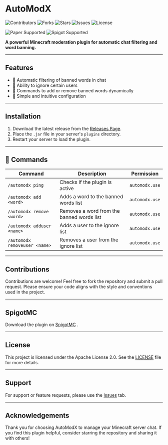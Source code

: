 # AutoModX

![Contributors](https://img.shields.io/github/contributors/CapitainFoxy/AutoModX?style=flat-square)
![Forks](https://img.shields.io/github/forks/CapitainFoxy/AutoModX?style=flat-square)
![Stars](https://img.shields.io/github/stars/CapitainFoxy/AutoModX?style=flat-square)
![Issues](https://img.shields.io/github/issues/CapitainFoxy/AutoModX?style=flat-square)
![License](https://img.shields.io/github/license/CapitainFoxy/AutoModX?style=flat-square)

![Paper Supported](https://camo.githubusercontent.com/04f8d33ef089137caf4598c852452bb9f4b1f90b37fb5444866a6211e191f290/68747470733a2f2f63646e2e6a7364656c6976722e6e65742f67682f696e746572677261762f646576696e732d6261646765732f6173736574732f636f6d706163742f737570706f727465642f70617065725f766563746f722e737667)
![Spigot Supported](https://cdn.jsdelivr.net/gh/intergrav/devins-badges/assets/compact/supported/spigot_vector.svg)

**A powerful Minecraft moderation plugin for automatic chat filtering and word banning.**

---

##  Features
- 🚫 Automatic filtering of banned words in chat
- 👤 Ability to ignore certain users
- 🔄 Commands to add or remove banned words dynamically
- 🔧 Simple and intuitive configuration

---

##  Installation
1. Download the latest release from the [Releases Page](https://github.com/CapitainFoxy/AutoModX/releases).
2. Place the `.jar` file in your server's `plugins` directory.
3. Restart your server to load the plugin.

---

## 🔨 Commands
| Command               | Description                                | Permission    |
|-----------------------|--------------------------------------------|---------------|
| `/automodx ping`      | Checks if the plugin is active             | `automodx.use`|
| `/automodx add <word>`| Adds a word to the banned words list        | `automodx.use`|
| `/automodx remove <word>`| Removes a word from the banned words list| `automodx.use`|
| `/automodx adduser <name>`| Adds a user to the ignore list          | `automodx.use`|
| `/automodx removeuser <name>`| Removes a user from the ignore list | `automodx.use`|

---

##  Contributions
Contributions are welcome! Feel free to fork the repository and submit a pull request. Please ensure your code aligns with the style and conventions used in the project.

---

##  SpigotMC
Download the plugin on [SpigotMC](https://www.spigotmc.org/resources/automodx.121430/) .

---

##  License
This project is licensed under the Apache License 2.0. See the [LICENSE](LICENSE) file for more details.

---

##  Support
For support or feature requests, please use the [Issues](https://github.com/CapitainFoxy/AutoModX/issues) tab.

---

##  Acknowledgements
Thank you for choosing AutoModX to manage your Minecraft server chat. If you find this plugin helpful, consider starring the repository and sharing it with others!
